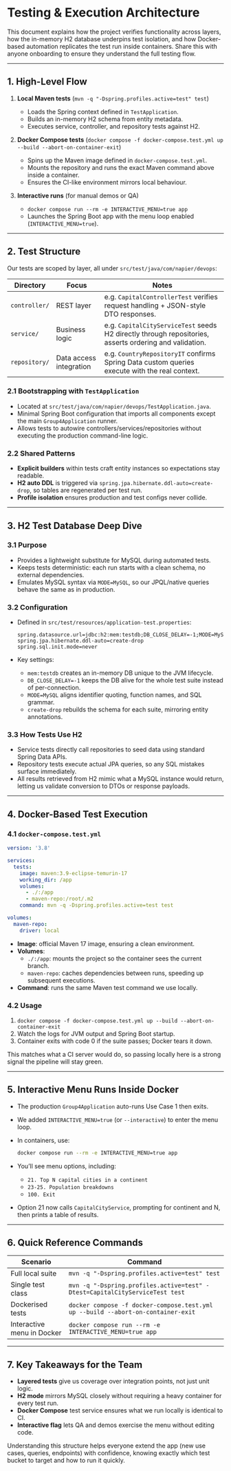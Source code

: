 # Testing & Execution Architecture

This document explains how the project verifies functionality across layers, how the in-memory H2 database underpins test isolation, and how Docker-based automation replicates the test run inside containers. Share this with anyone onboarding to ensure they understand the full testing flow.

---

## 1. High-Level Flow

1. **Local Maven tests** (`mvn -q "-Dspring.profiles.active=test" test`)
   - Loads the Spring context defined in `TestApplication`.
   - Builds an in-memory H2 schema from entity metadata.
   - Executes service, controller, and repository tests against H2.

2. **Docker Compose tests** (`docker compose -f docker-compose.test.yml up --build --abort-on-container-exit`)
   - Spins up the Maven image defined in `docker-compose.test.yml`.
   - Mounts the repository and runs the exact Maven command above inside a container.
   - Ensures the CI-like environment mirrors local behaviour.

3. **Interactive runs** (for manual demos or QA)
   - `docker compose run --rm -e INTERACTIVE_MENU=true app`
   - Launches the Spring Boot app with the menu loop enabled (`INTERACTIVE_MENU=true`).

---

## 2. Test Structure

Our tests are scoped by layer, all under `src/test/java/com/napier/devops`:

| Directory | Focus | Notes |
|-----------|-------|-------|
| `controller/` | REST layer | e.g. `CapitalControllerTest` verifies request handling + JSON-style DTO responses.
| `service/` | Business logic | e.g. `CapitalCityServiceTest` seeds H2 directly through repositories, asserts ordering and validation.
| `repository/` | Data access integration | e.g. `CountryRepositoryIT` confirms Spring Data custom queries execute with the real context.

### 2.1 Bootstrapping with `TestApplication`

- Located at `src/test/java/com/napier/devops/TestApplication.java`.
- Minimal Spring Boot configuration that imports all components except the main `Group4Application` runner.
- Allows tests to autowire controllers/services/repositories without executing the production command-line logic.

### 2.2 Shared Patterns

- **Explicit builders** within tests craft entity instances so expectations stay readable.
- **H2 auto DDL** is triggered via `spring.jpa.hibernate.ddl-auto=create-drop`, so tables are regenerated per test run.
- **Profile isolation** ensures production and test configs never collide.

---

## 3. H2 Test Database Deep Dive

### 3.1 Purpose

- Provides a lightweight substitute for MySQL during automated tests.
- Keeps tests deterministic: each run starts with a clean schema, no external dependencies.
- Emulates MySQL syntax via `MODE=MySQL`, so our JPQL/native queries behave the same as in production.

### 3.2 Configuration

- Defined in `src/test/resources/application-test.properties`:
  ```properties
  spring.datasource.url=jdbc:h2:mem:testdb;DB_CLOSE_DELAY=-1;MODE=MySQL
  spring.jpa.hibernate.ddl-auto=create-drop
  spring.sql.init.mode=never
  ```

- Key settings:
  - `mem:testdb` creates an in-memory DB unique to the JVM lifecycle.
  - `DB_CLOSE_DELAY=-1` keeps the DB alive for the whole test suite instead of per-connection.
  - `MODE=MySQL` aligns identifier quoting, function names, and SQL grammar.
  - `create-drop` rebuilds the schema for each suite, mirroring entity annotations.

### 3.3 How Tests Use H2

- Service tests directly call repositories to seed data using standard Spring Data APIs.
- Repository tests execute actual JPA queries, so any SQL mistakes surface immediately.
- All results retrieved from H2 mimic what a MySQL instance would return, letting us validate conversion to DTOs or response payloads.

---

## 4. Docker-Based Test Execution

### 4.1 `docker-compose.test.yml`

```yaml
version: '3.8'

services:
  tests:
    image: maven:3.9-eclipse-temurin-17
    working_dir: /app
    volumes:
      - ./:/app
      - maven-repo:/root/.m2
    command: mvn -q -Dspring.profiles.active=test test

volumes:
  maven-repo:
    driver: local
```

- **Image**: official Maven 17 image, ensuring a clean environment.
- **Volumes**:
  - `./:/app`: mounts the project so the container sees the current branch.
  - `maven-repo`: caches dependencies between runs, speeding up subsequent executions.
- **Command**: runs the same Maven test command we use locally.

### 4.2 Usage

1. `docker compose -f docker-compose.test.yml up --build --abort-on-container-exit`
2. Watch the logs for JVM output and Spring Boot startup.
3. Container exits with code 0 if the suite passes; Docker tears it down.

This matches what a CI server would do, so passing locally here is a strong signal the pipeline will stay green.

---

## 5. Interactive Menu Runs Inside Docker

- The production `Group4Application` auto-runs Use Case 1 then exits.
- We added `INTERACTIVE_MENU=true` (or `--interactive`) to enter the menu loop.
- In containers, use:
  ```bash
  docker compose run --rm -e INTERACTIVE_MENU=true app
  ```
- You’ll see menu options, including:
  - `21. Top N capital cities in a continent`
  - `23-25. Population breakdowns`
  - `100. Exit`

- Option 21 now calls `CapitalCityService`, prompting for continent and N, then prints a table of results.

---

## 6. Quick Reference Commands

| Scenario | Command |
|----------|---------|
| Full local suite | `mvn -q "-Dspring.profiles.active=test" test` |
| Single test class | `mvn -q "-Dspring.profiles.active=test" -Dtest=CapitalCityServiceTest test` |
| Dockerised tests | `docker compose -f docker-compose.test.yml up --build --abort-on-container-exit` |
| Interactive menu in Docker | `docker compose run --rm -e INTERACTIVE_MENU=true app` |

---

## 7. Key Takeaways for the Team

- **Layered tests** give us coverage over integration points, not just unit logic.
- **H2 mode** mirrors MySQL closely without requiring a heavy container for every test run.
- **Docker Compose** test service ensures what we run locally is identical to CI.
- **Interactive flag** lets QA and demos exercise the menu without editing code.

Understanding this structure helps everyone extend the app (new use cases, queries, endpoints) with confidence, knowing exactly which test bucket to target and how to run it quickly.

